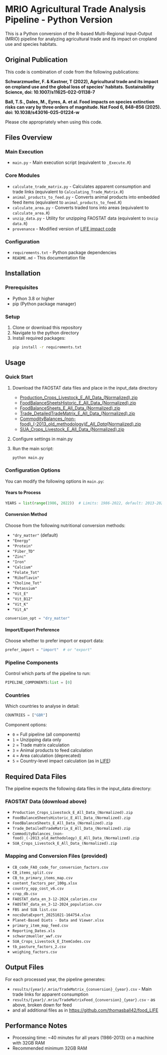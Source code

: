 # MRIO Agricultural Trade Analysis Pipeline - Python Version

This is a Python conversion of the R-based Multi-Regional Input-Output (MRIO) pipeline for analyzing agricultural trade and its impact on cropland use and species habitats.

## Original Publication

This code is combination of code from the following publications:

**Schwarzmueller, F. & Kastner, T (2022), Agricultural trade and its impact on cropland use and the global loss of species' habitats. Sustainability Science, doi: 10.1007/s11625-022-01138-7**

**Ball, T.S., Dales, M., Eyres, A. et al. Food impacts on species extinction risks can vary by three orders of magnitude. Nat Food 6, 848–856 (2025). doi: 10.1038/s43016-025-01224-w**

Please cite appropriately when using this code.

## Files Overview

### Main Execution
- `main.py` - Main execution script (equivalent to `_Execute.R`)

### Core Modules
- `calculate_trade_matrix.py` - Calculates apparent consumption and trade links (equivalent to `Calculating_Trade_Matrix.R`)
- `animal_products_to_feed.py` - Converts animal products into embedded feed items (equivalent to `animal_products_to_feed.R`)
- `calculate_area.py` - Converts traded tons into areas (equivalent to `calculate_area.R`)
- `unzip_data.py` - Utility for unzipping FAOSTAT data (equivalent to `Unzip data.R`)
- `provenance` - Modified version of [LIFE impact code](https://github.com/thomasball42/food_LIFE)

### Configuration
- `requirements.txt` - Python package dependencies
- `README.md` - This documentation file

## Installation

### Prerequisites
- Python 3.8 or higher
- pip (Python package manager)

### Setup
1. Clone or download this repository
2. Navigate to the python directory
3. Install required packages:
   ```bash
   pip install -r requirements.txt
   ```

## Usage

### Quick Start
1. Download the FAOSTAT data files and place in the input_data directory
    - [Production_Crops_Livestock_E_All_Data_(Normalized).zip](https://bulks-faostat.fao.org/production/Production_Crops_Livestock_E_All_Data_(Normalized).zip)
    - [FoodBalanceSheetsHistoric_E_All_Data_(Normalized).zip](https://bulks-faostat.fao.org/production/FoodBalanceSheetsHistoric_E_All_Data_(Normalized).zip)
    - [FoodBalanceSheets_E_All_Data_(Normalized).zip](https://bulks-faostat.fao.org/production/FoodBalanceSheets_E_All_Data_(Normalized).zip)
    - [Trade_DetailedTradeMatrix_E_All_Data_(Normalized).zip](https://bulks-faostat.fao.org/production/Trade_DetailedTradeMatrix_E_All_Data_(Normalized).zip)
    - [CommodityBalances_(non-food)_(-2013_old_methodology)_E_All_Data_(Normalized).zip](https://bulks-faostat.fao.org/production/CommodityBalances_(non-food)_(-2013_old_methodology)_E_All_Data_(Normalized).zip)
    - [SUA_Crops_Livestock_E_All_Data_(Normalized).zip](https://bulks-faostat.fao.org/production/SUA_Crops_Livestock_E_All_Data_(Normalized).zip)

2. Configure settings in main.py

3. Run the main script:
   ```bash
   python main.py
   ```

### Configuration Options

You can modify the following options in `main.py`:

#### Years to Process
```python
YEARS = list(range(1986, 2022))  # Limits: 1986-2022, default: 2013-2022
```

#### Conversion Method
Choose from the following nutritional conversion methods:
- `"dry_matter"` (default)
- `"Energy"`
- `"Protein"`
- `"Fiber_TD"`
- `"Zinc"`
- `"Iron"`
- `"Calcium"`
- `"Folate_Tot"`
- `"Riboflavin"`
- `"Choline_Tot"`
- `"Potassium"`
- `"Vit_E"`
- `"Vit_B12"`
- `"Vit_K"`
- `"Vit_A"`

```python
conversion_opt = "dry_matter"
```

#### Import/Export Preference
Choose whether to prefer import or export data:
```python
prefer_import = "import"  # or "export"
```

### Pipeline Components
Control which parts of the pipeline to run:
```python
PIPELINE_COMPONENTS:list = [0]
```

### Countries
Which countries to analyse in detail:
```python
COUNTRIES = ["GBR"]
```

Component options:
- `0` = Full pipeline (all components)
- `1` = Unzipping data only
- `2` = Trade matrix calculation
- `3` = Animal products to feed calculation
- `4` = Area calculation (deprecated)
- `5` = Country-level impact calculation (as in [LIFE](https://github.com/thomasball42/food_LIFE))


## Required Data Files

The pipeline expects the following data files in the input_data directory:

### FAOSTAT Data (download above)
- `Production_Crops_Livestock_E_All_Data_(Normalized).zip`
- `FoodBalanceSheetsHistoric_E_All_Data_(Normalized).zip`
- `FoodBalanceSheets_E_All_Data_(Normalized).zip`
- `Trade_DetailedTradeMatrix_E_All_Data_(Normalized).zip`
- `CommodityBalances_(non-food)_(-2013_old_methodology)_E_All_Data_(Normalized).zip`
- `SUA_Crops_Livestock_E_All_Data_(Normalized).zip`
### Mapping and Conversion Files (provided)
- `CB_code_FAO_code_for_conversion_factors.csv`
- `CB_items_split.csv`
- `CB_to_primary_items_map.csv`
- `content_factors_per_100g.xlsx`
- `country_opp_cost_v6.csv`
- `crop_db.csv`
- `FAOSTAT_data_en_3-12-2024_calories.csv`
- `FAOSTAT_data_en_3-12-2024_population.csv`
- `FBS and SUA list.csv`
- `nocsDataExport_20251021-164754.xlsx`
- `Planet-Based Diets - Data and Viewer.xlsx`
- `primary_item_map_feed.csv`
- `Reporting_Dates.xls`
- `schwarzmueller_wwf.csv`
- `SUA_Crops_Livestock_E_ItemCodes.csv`
- `tb_pasture_factors_2.csv`
- `weighing_factors.csv`

## Output Files

For each processed year, the pipeline generates:

- `results/{year}/.mrio/TradeMatrix_{conversion}_{year}.csv` - Main trade links for apparent consumption
- `results/{year}/.mrio/TradeMatrixFeed_{conversion}_{year}.csv` - as above, broken down for feed
- and all additional files as in https://github.com/thomasball42/food_LIFE


## Performance Notes

- Processing time: ~40 minutes for all years (1986-2013) on a machine with 32GB RAM
- Recommended minimum 32GB RAM